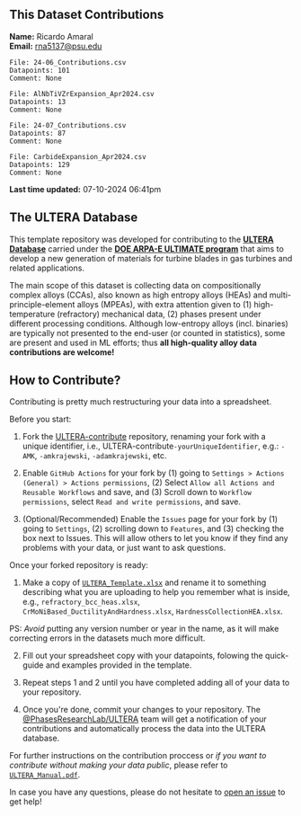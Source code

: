 
## This Dataset Contributions

**Name:** Ricardo Amaral
<br>
**Email:** rna5137@psu.edu
    
```
File: 24-06_Contributions.csv
Datapoints: 101
Comment: None
```
    
```
File: AlNbTiVZrExpansion_Apr2024.csv
Datapoints: 13
Comment: None
```
    
```
File: 24-07_Contributions.csv
Datapoints: 87
Comment: None
```
    
```
File: CarbideExpansion_Apr2024.csv
Datapoints: 129
Comment: None
```
    
**Last time updated:** 07-10-2024 06:41pm

## The ULTERA Database
This template repository was developed for contributing to the [**ULTERA Database**](https://ultera.org) carried under the [**DOE ARPA-E ULTIMATE program**](https://arpa-e.energy.gov/?q=arpa-e-programs/ultimate) that aims to develop a new generation of materials for turbine blades in gas turbines and related applications. 

The main scope of this dataset is collecting data on compositionally complex alloys (CCAs), also known as high entropy alloys (HEAs) and multi-principle-element alloys (MPEAs), with extra attention given to (1) high-temperature (refractory) mechanical data, (2) phases present under different processing conditions. Although low-entropy alloys (incl. binaries) are typically not presented to the end-user (or counted in statistics), some are present and used in ML efforts; thus **all high-quality alloy data contributions are welcome!**

## How to Contribute?
Contributing is pretty much restructuring your data into a spreadsheet. 

Before you start:

1. Fork the [ULTERA-contribute](https://github.com/PhasesResearchLab/ULTERA-contribute/tree/main) repository, renaming your fork with a unique identifier, i.e., ULTERA-contribute`-yourUniqueIdentifier`, e.g.: `-AMK`, `-amkrajewski`, `-adamkrajewski`, etc.

2. Enable `GitHub Actions` for your fork by (1) going to `Settings > Actions (General) > Actions permissions`, (2) Select `Allow all Actions and Reusable Workflows` and save, and (3) Scroll down to `Workflow permissions`, select `Read and write permissions`, and save.

3. (Optional/Recommended) Enable the `Issues` page for your fork by (1) going to `Settings`, (2) scrolling down to `Features`, and (3) checking the box next to Issues. This will allow others to let you know if they find any problems with your data, or just want to ask questions.

Once your forked repository is ready:

1. Make a copy of [`ULTERA_Template.xlsx`](./ULTERA_Template.xlsx) and rename it to something describing what you are uploading to help you remember what is inside, e.g., `refractory_bcc_heas.xlsx`, `CrMoNiBased_DuctilityAndHardness.xlsx`, `HardnessCollectionHEA.xlsx`. 

PS: _Avoid_ putting any version number or year in the name, as it will make correcting errors in the datasets much more difficult.

2. Fill out your spreadsheet copy with your datapoints, folowing the quick-guide and examples provided in the template.

3. Repeat steps 1 and 2 until you have completed adding all of your data to your repository. 

4. Once you're done, commit your changes to your repository. The [@PhasesResearchLab/ULTERA](https://github.com/orgs/PhasesResearchLab/teams/ULTERA) team will get a notification of your contributions and automatically process the data into the ULTERA database.

For further instructions on the contribution proccess or *if you want to contribute without making your data public*, please refer to [`ULTERA_Manual.pdf`](./ULTERA_Manual.pdf). 

In case you have any questions, please do not hesitate to [open an issue](https://github.com/PhasesResearchLab/ULTERA-contribute/issues) to get help!
    